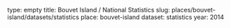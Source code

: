 type: empty
title: Bouvet Island / National Statistics
slug: places/bouvet-island/datasets/statistics
place: bouvet-island
dataset: statistics
year: 2014
